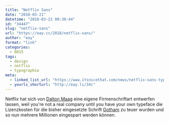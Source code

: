 ```yaml
---
title: "Netflix Sans"
date: "2018-03-21"
datetime: "2018-03-22 00:30:44"
id: "34447"
slug: "netflix-sans"
url: "https://eay.cc/2018/netflix-sans/"
author: "eay"
format: "link"
categories:
  - 0815
tags:
  - design
  - netflix
  - typographie
meta:
  - linked_list_url: "https://www.itsnicethat.com/news/netflix-sans-typeface-dalton-maag-graphic-design-210318"
  - yourls_shorturl: "http://eay.li/34c"
---
```


Netflix hat sich von [Dalton Maag](https://www.daltonmaag.com/) eine eigene Firmenschriftart entwerfen lassen, weil you're not a real company until you have your own typeface die Lizenzkosten für die bisher eingesetzte Schrift [Gotham](https://de.wikipedia.org/wiki/Gotham_(Schriftart)) zu teuer wurden und so nun mehrere Millionen eingespart werden können.
